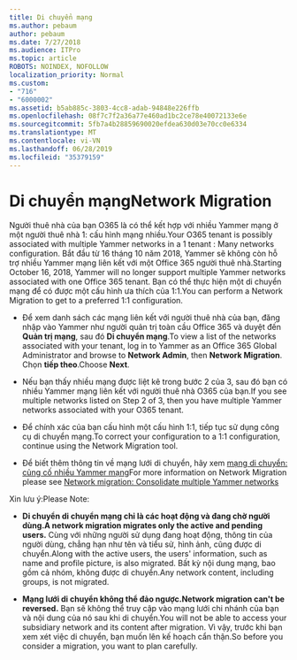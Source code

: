 ```yaml
---
title: Di chuyển mạng
ms.author: pebaum
author: pebaum
ms.date: 7/27/2018
ms.audience: ITPro
ms.topic: article
ROBOTS: NOINDEX, NOFOLLOW
localization_priority: Normal
ms.custom:
- "716"
- "6000002"
ms.assetid: b5ab885c-3803-4cc8-adab-94848e226ffb
ms.openlocfilehash: 08f7c7f2a36a77e460ad1bc2ce78e40072133e6e
ms.sourcegitcommit: 5fb7a4b28859690020efdea630d03e70cc0e6334
ms.translationtype: MT
ms.contentlocale: vi-VN
ms.lasthandoff: 06/28/2019
ms.locfileid: "35379159"
---
```

# <a name="network-migration"></a><span data-ttu-id="eecb7-102">Di chuyển mạng</span><span class="sxs-lookup"><span data-stu-id="eecb7-102">Network Migration</span></span>

<span data-ttu-id="eecb7-103">Người thuê nhà của bạn O365 là có thể kết hợp với nhiều Yammer mạng ở một người thuê nhà 1: cấu hình mạng nhiều.</span><span class="sxs-lookup"><span data-stu-id="eecb7-103">Your O365 tenant is possibly associated with multiple Yammer networks in a 1 tenant : Many networks configuration.</span></span> <span data-ttu-id="eecb7-104">Bắt đầu từ 16 tháng 10 năm 2018, Yammer sẽ không còn hỗ trợ nhiều Yammer mạng liên kết với một Office 365 người thuê nhà.</span><span class="sxs-lookup"><span data-stu-id="eecb7-104">Starting October 16, 2018, Yammer will no longer support multiple Yammer networks associated with one Office 365 tenant.</span></span> <span data-ttu-id="eecb7-105">Bạn có thể thực hiện một di chuyển mạng để có được một cấu hình ưa thích của 1:1.</span><span class="sxs-lookup"><span data-stu-id="eecb7-105">You can perform a Network Migration to get to a preferred 1:1 configuration.</span></span>
  
- <span data-ttu-id="eecb7-106">Để xem danh sách các mạng liên kết với người thuê nhà của bạn, đăng nhập vào Yammer như người quản trị toàn cầu Office 365 và duyệt đến **Quản trị mạng**, sau đó **Di chuyển mạng**.</span><span class="sxs-lookup"><span data-stu-id="eecb7-106">To view a list of the networks associated with your tenant, log in to Yammer as an Office 365 Global Administrator and browse to **Network Admin**, then **Network Migration**.</span></span> <span data-ttu-id="eecb7-107">Chọn **tiếp theo**.</span><span class="sxs-lookup"><span data-stu-id="eecb7-107">Choose **Next**.</span></span>

- <span data-ttu-id="eecb7-108">Nếu bạn thấy nhiều mạng được liệt kê trong bước 2 của 3, sau đó bạn có nhiều Yammer mạng liên kết với người thuê nhà O365 của bạn.</span><span class="sxs-lookup"><span data-stu-id="eecb7-108">If you see multiple networks listed on Step 2 of 3, then you have multiple Yammer networks associated with your O365 tenant.</span></span>

- <span data-ttu-id="eecb7-109">Để chính xác của bạn cấu hình một cấu hình 1:1, tiếp tục sử dụng công cụ di chuyển mạng.</span><span class="sxs-lookup"><span data-stu-id="eecb7-109">To correct your configuration to a 1:1 configuration, continue using the Network Migration tool.</span></span>

- <span data-ttu-id="eecb7-110">Để biết thêm thông tin về mạng lưới di chuyển, hãy xem [mạng di chuyển: củng cố nhiều Yammer mạng](https://support.office.com/article/a22c1b20-9231-4ce2-a916-392b1056d002)</span><span class="sxs-lookup"><span data-stu-id="eecb7-110">For more information on Network Migration please see [Network migration: Consolidate multiple Yammer networks](https://support.office.com/article/a22c1b20-9231-4ce2-a916-392b1056d002)</span></span>

<span data-ttu-id="eecb7-111">Xin lưu ý:</span><span class="sxs-lookup"><span data-stu-id="eecb7-111">Please Note:</span></span>
  
- <span data-ttu-id="eecb7-112">**Di chuyển di chuyển mạng chỉ là các hoạt động và đang chờ người dùng.**</span><span class="sxs-lookup"><span data-stu-id="eecb7-112">**A network migration migrates only the active and pending users.**</span></span> <span data-ttu-id="eecb7-113">Cùng với những người sử dụng đang hoạt động, thông tin của người dùng, chẳng hạn như tên và tiểu sử, hình ảnh, cũng được di chuyển.</span><span class="sxs-lookup"><span data-stu-id="eecb7-113">Along with the active users, the users' information, such as name and profile picture, is also migrated.</span></span> <span data-ttu-id="eecb7-114">Bất kỳ nội dung mạng, bao gồm cả nhóm, không được di chuyển.</span><span class="sxs-lookup"><span data-stu-id="eecb7-114">Any network content, including groups, is not migrated.</span></span>

- <span data-ttu-id="eecb7-115">**Mạng lưới di chuyển không thể đảo ngược.**</span><span class="sxs-lookup"><span data-stu-id="eecb7-115">**Network migration can't be reversed.**</span></span> <span data-ttu-id="eecb7-116">Bạn sẽ không thể truy cập vào mạng lưới chi nhánh của bạn và nội dung của nó sau khi di chuyển.</span><span class="sxs-lookup"><span data-stu-id="eecb7-116">You will not be able to access your subsidiary network and its content after migration.</span></span> <span data-ttu-id="eecb7-117">Vì vậy, trước khi bạn xem xét việc di chuyển, bạn muốn lên kế hoạch cẩn thận.</span><span class="sxs-lookup"><span data-stu-id="eecb7-117">So before you consider a migration, you want to plan carefully.</span></span>
